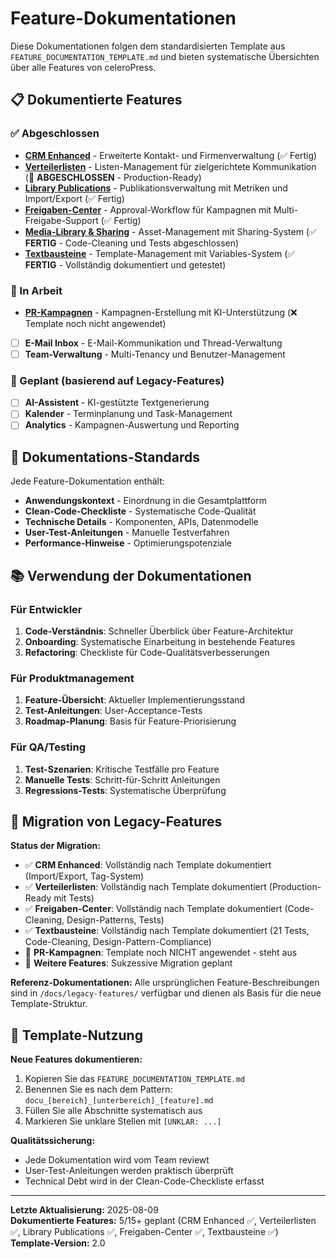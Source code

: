 # Feature-Dokumentationen

Diese Dokumentationen folgen dem standardisierten Template aus `FEATURE_DOCUMENTATION_TEMPLATE.md` und bieten systematische Übersichten über alle Features von celeroPress.

## 📋 Dokumentierte Features

### ✅ Abgeschlossen
- **[CRM Enhanced](./docu_dashboard_contacts_crm_enhanced.md)** - Erweiterte Kontakt- und Firmenverwaltung (✅ Fertig)
- **[Verteilerlisten](./docu_dashboard_contacts_lists.md)** - Listen-Management für zielgerichtete Kommunikation (🎯 **ABGESCHLOSSEN** - Production-Ready)
- **[Library Publications](./docu_dashboard_library_publications.md)** - Publikationsverwaltung mit Metriken und Import/Export (✅ Fertig)
- **[Freigaben-Center](./docu_dashboard_pr-tools_freigaben.md)** - Approval-Workflow für Kampagnen mit Multi-Freigabe-Support (✅ Fertig)
- **[Media-Library & Sharing](./docu_dashboard_pr-tools_media-library.md)** - Asset-Management mit Sharing-System (✅ **FERTIG** - Code-Cleaning und Tests abgeschlossen)
- **[Textbausteine](./docu_dashboard_pr-tools_boilerplates.md)** - Template-Management mit Variables-System (✅ **FERTIG** - Vollständig dokumentiert und getestet)

### 🚧 In Arbeit
- **[PR-Kampagnen](./docu_dashboard_pr-tools_campaigns.md)** - Kampagnen-Erstellung mit KI-Unterstützung (❌ Template noch nicht angewendet)
- [ ] **E-Mail Inbox** - E-Mail-Kommunikation und Thread-Verwaltung
- [ ] **Team-Verwaltung** - Multi-Tenancy und Benutzer-Management

### 📝 Geplant (basierend auf Legacy-Features)
- [ ] **AI-Assistent** - KI-gestützte Textgenerierung
- [ ] **Kalender** - Terminplanung und Task-Management
- [ ] **Analytics** - Kampagnen-Auswertung und Reporting

## 🎯 Dokumentations-Standards

Jede Feature-Dokumentation enthält:
- **Anwendungskontext** - Einordnung in die Gesamtplattform
- **Clean-Code-Checkliste** - Systematische Code-Qualität
- **Technische Details** - Komponenten, APIs, Datenmodelle
- **User-Test-Anleitungen** - Manuelle Testverfahren
- **Performance-Hinweise** - Optimierungspotenziale

## 📚 Verwendung der Dokumentationen

### Für Entwickler
1. **Code-Verständnis**: Schneller Überblick über Feature-Architektur
2. **Onboarding**: Systematische Einarbeitung in bestehende Features
3. **Refactoring**: Checkliste für Code-Qualitätsverbesserungen

### Für Produktmanagement
1. **Feature-Übersicht**: Aktueller Implementierungsstand
2. **Test-Anleitungen**: User-Acceptance-Tests
3. **Roadmap-Planung**: Basis für Feature-Priorisierung

### Für QA/Testing
1. **Test-Szenarien**: Kritische Testfälle pro Feature
2. **Manuelle Tests**: Schritt-für-Schritt Anleitungen
3. **Regressions-Tests**: Systematische Überprüfung

## 🔄 Migration von Legacy-Features

**Status der Migration:**
- ✅ **CRM Enhanced**: Vollständig nach Template dokumentiert (Import/Export, Tag-System)
- ✅ **Verteilerlisten**: Vollständig nach Template dokumentiert (Production-Ready mit Tests)
- ✅ **Freigaben-Center**: Vollständig nach Template dokumentiert (Code-Cleaning, Design-Patterns, Tests)
- ✅ **Textbausteine**: Vollständig nach Template dokumentiert (21 Tests, Code-Cleaning, Design-Pattern-Compliance)
- 🚧 **PR-Kampagnen**: Template noch NICHT angewendet - steht aus
- 🚧 **Weitere Features**: Sukzessive Migration geplant

**Referenz-Dokumentationen:**
Alle ursprünglichen Feature-Beschreibungen sind in `/docs/legacy-features/` verfügbar und dienen als Basis für die neue Template-Struktur.

## 📖 Template-Nutzung

**Neue Features dokumentieren:**
1. Kopieren Sie das `FEATURE_DOCUMENTATION_TEMPLATE.md`
2. Benennen Sie es nach dem Pattern: `docu_[bereich]_[unterbereich]_[feature].md`
3. Füllen Sie alle Abschnitte systematisch aus
4. Markieren Sie unklare Stellen mit `[UNKLAR: ...]`

**Qualitätssicherung:**
- Jede Dokumentation wird vom Team reviewt
- User-Test-Anleitungen werden praktisch überprüft
- Technical Debt wird in der Clean-Code-Checkliste erfasst

---

**Letzte Aktualisierung:** 2025-08-09  
**Dokumentierte Features:** 5/15+ geplant (CRM Enhanced ✅, Verteilerlisten ✅, Library Publications ✅, Freigaben-Center ✅, Textbausteine ✅)  
**Template-Version:** 2.0